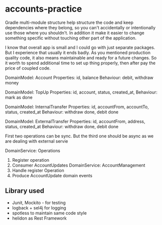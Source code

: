 # accounts-practice

Gradle multi-module structure help structure the code and keep dependencies where they belong,
so you can't accidentally or intentionally use those where you shouldn't.
In addition it make it easier to change something specific without touching other part of the application.

I know that overall app is small and I could go with just separate packages.
But I experience that usually it ends badly.
As you mentioned production quality code, it also means maintainable and ready for a future changes.
So it worth to spend additional time to set up thing properly, then after pay the price of coupled code.

DomainModel: Account
Properties: id, balance
Behaviour: debit, withdraw money

DomainModel: TopUp
Properties: id, account, status, created_at,
Behaviour: mark as done

DomainModel: InternalTransfer
Properties: id, accountFrom, accountTo, status, created_at
Behaviour: withdraw done, debit done

DomainModel: ExternalTransfer
Properties: id, accountFrom, address, status, created_at
Behaviour: withdraw done, debit done

First two operations can be sync. But the third one should be async as we are dealing with external servie

DomainService: Operations 
1. Register operation
2. Consumer AccountUpdates
DomainService: AccountManagement
1. Handle register Operation
2. Produce AccountUpdate domain events


## Library used
- Junit, Mockito - for testing
- logback + sel4j for logging
- spotless to maintain same code style
- helidon as Rest Framework
